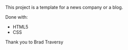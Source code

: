 This project is a template for a news company or a blog.

Done with: 

* HTML5
* CSS


Thank you to Brad Traversy 
